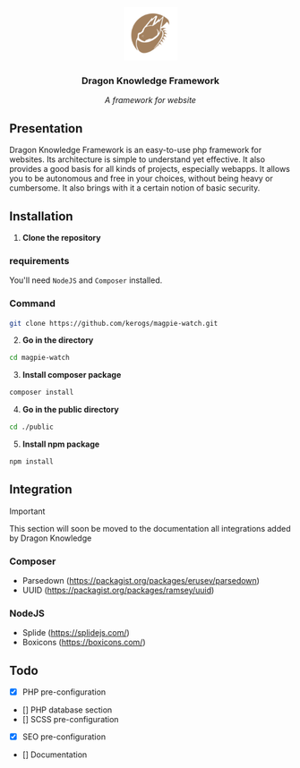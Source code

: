 <div align="center">
    <img alt="logo" src=".ksinf/logo_badge.png" height="95">
    <h3>Dragon Knowledge Framework</h3>
    <p><em>A framework for website</em></p>
</div>

## Presentation
Dragon Knowledge Framework is an easy-to-use php framework for websites. Its architecture is simple to understand yet effective. It also provides a good basis for all kinds of projects, especially webapps. It allows you to be autonomous and free in your choices, without being heavy or cumbersome. It also brings with it a certain notion of basic security.

## Installation
1. **Clone the repository**

### requirements
You'll need ``NodeJS`` and ``Composer`` installed.

### Command

```sh
git clone https://github.com/kerogs/magpie-watch.git
```

2. **Go in the directory**
```sh
cd magpie-watch
```

3. **Install composer package**
```sh
composer install
```

4. **Go in the public directory**
```sh
cd ./public
```

5. **Install npm package**
```sh
npm install
```

## Integration

> [!IMPORTANT]
> This section will soon be moved to the documentation
all integrations added by Dragon Knowledge

### Composer
- Parsedown (https://packagist.org/packages/erusev/parsedown)
- UUID (https://packagist.org/packages/ramsey/uuid)

### NodeJS
- Splide (https://splidejs.com/)
- Boxicons (https://boxicons.com/)

## Todo
- [x] PHP pre-configuration
- [] PHP database section
- [] SCSS pre-configuration
- [x] SEO pre-configuration
- [] Documentation